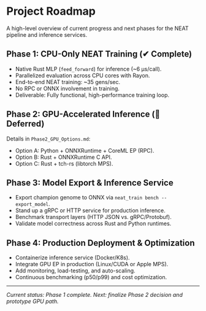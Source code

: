 # Project Roadmap

A high-level overview of current progress and next phases for the NEAT pipeline and inference services.

## Phase 1: CPU-Only NEAT Training (✔ Complete)

- Native Rust MLP (`feed_forward`) for inference (~6 µs/call).
- Parallelized evaluation across CPU cores with Rayon.
- End-to-end NEAT training: ~35 gens/sec.
- No RPC or ONNX involvement in training.
- Deliverable: Fully functional, high-performance training loop.

## Phase 2: GPU-Accelerated Inference (🚧 Deferred)

Details in `Phase2_GPU_Options.md`:
- Option A: Python + ONNXRuntime + CoreML EP (RPC).
- Option B: Rust + ONNXRuntime C API.
- Option C: Rust + tch-rs (libtorch MPS).

## Phase 3: Model Export & Inference Service

- Export champion genome to ONNX via `neat_train bench --export_model`.
- Stand up a gRPC or HTTP service for production inference.
- Benchmark transport layers (HTTP JSON vs. gRPC/Protobuf).
- Validate model correctness across Rust and Python runtimes.

## Phase 4: Production Deployment & Optimization

- Containerize inference service (Docker/K8s).
- Integrate GPU EP in production (Linux/CUDA or Apple MPS).
- Add monitoring, load-testing, and auto-scaling.
- Continuous benchmarking (p50/p99) and cost optimization.

---

*Current status: Phase 1 complete. Next: finalize Phase 2 decision and prototype GPU path.*
